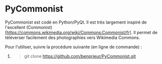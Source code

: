 # PyCommonist

PyCommonist est codé en Python/PyQt. Il est très largement inspiré de l'excellent (Commonist)[https://commons.wikimedia.org/wiki/Commons:Commonist/fr]. Il permet de téléverser facilement des photographies vers Wikimedia Commons.

Pour l'utiliser, suivre la procédure suivante (en ligne de commande) :
1. > git clone https://github.com/benprieur/PyCommonist.git

